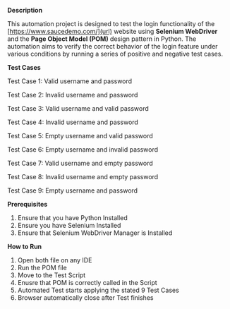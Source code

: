 
 **Description**

This automation project is designed to test the login functionality of the [https://www.saucedemo.com/](url) website using **Selenium WebDriver** 
and the **Page Object Model (POM)** design pattern in Python. The automation aims to verify the correct behavior of the
login feature under various conditions by running a series of positive and negative test cases. 

 
**Test Cases**

Test Case 1: Valid username and password

Test Case 2: Invalid username and password

Test Case 3: Valid username and valid password

Test Case 4: Invalid username and password

Test Case 5: Empty username and valid password

Test Case 6: Empty username and invalid password

Test Case 7: Valid username and empty password 

Test Case 8: Invalid username and empty password

Test Case 9: Empty username and password
  

**Prerequisites**
1. Ensure that you have Python Installed
2. Ensure you have Selenium Installed
3. Ensure that Selenium WebDriver Manager is Installed

   
**How to Run**
1. Open both file on any IDE
2. Run the POM file
3. Move to the Test Script
4. Enusre that POM is correctly called in the Script
5. Automated Test starts applying the stated 9 Test Cases
6. Browser automatically close after Test finishes 

